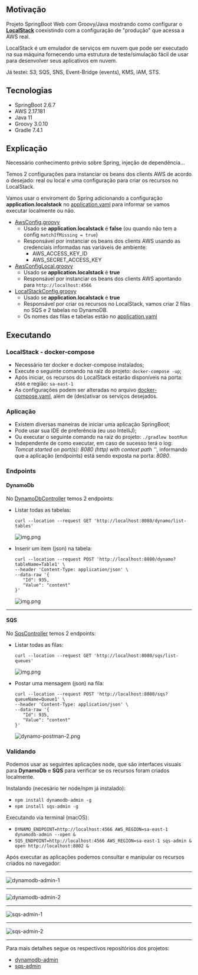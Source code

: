 ## Motivação

Projeto SpringBoot Web com Groovy/Java mostrando como configurar o [**LocalStack**](https://github.com/localstack/localstack) coexistindo
com a configuração de "produção" que acessa a AWS real.

LocalStack é um emulador de serviços em nuvem que pode ser executado na sua máquina
fornecendo uma estrutura de teste/simulação fácil de usar para desenvolver seus aplicativos em nuvem.

Já testei: S3, SQS, SNS, Event-Bridge (events), KMS, IAM, STS.

## Tecnologias

* SpringBoot 2.6.7
* AWS 2.17.181
* Java 11
* Groovy 3.0.10
* Gradle 7.4.1

## Explicação

Necessário conhecimento prévio sobre Spring, injeção de dependência...

Temos 2 configurações para instanciar os beans dos clients AWS de acordo o desejado: real ou local e
uma configuração para criar os recursos no LocalStack.

Vamos usar o enviroment do Spring adicionando a configuração **application.localstack** no [application.yaml](src/main/resources/application.yaml) para informar se vamos executar
localmente ou não.

* [AwsConfig.groovy](src/main/groovy/io/marcusvoltolim/examples/localstack/configs/AwsConfig.groovy)
  * Usado se **application.localstack** é **false** (ou quando não tem a config `matchIfMissing = true`)
  * Responsável por instanciar os beans dos clients AWS usando as credenciais informadas nas variáveis de ambiente:
    * AWS_ACCESS_KEY_ID
    * AWS_SECRET_ACCESS_KEY
* [AwsConfigLocal.groovy](src/main/groovy/io/marcusvoltolim/examples/localstack/configs/AwsConfigLocal.groovy)
  * Usado se **application.localstack** é **true**
  * Responsável por instanciar os beans dos clients AWS apontando para `http://localhost:4566`
* [LocalStackConfig.groovy](src/main/groovy/io/marcusvoltolim/examples/localstack/configs/LocalStackConfig.groovy)
  * Usado se **application.localstack** é **true**
  * Responsável por criar os recursos no LocalStack, vamos criar 2 filas no SQS e 2 tabelas no DynamoDB.
  * Os nomes das filas e tabelas estão no [application.yaml](src/main/resources/application.yaml)

## Executando

### LocalStack - docker-compose

* Necessário ter docker e docker-compose instalados;
* Execute o seguinte comando na raiz do projeto: `docker-compose -up`;
* Após iniciar, os recursos do LocalStack estarão disponíveis na porta: `4566` e região: `sa-east-1`
* As configurações podem ser alteradas no arquivo [docker-compose.yaml](docker-compose.yaml), além de (des)ativar os serviços desejados.

### Aplicação

* Existem diversas maneiras de iniciar uma aplicação SpringBoot;
* Pode usar sua IDE de preferência (eu uso IntelliJ);
* Ou executar o seguinte comando na raiz do projeto: `./gradlew bootRun`
* Independente de como executar, em caso de sucesso terá o log: *Tomcat started on port(s): 8080 (http) with context path ''*,
  informando que a aplicação (endpoints) está sendo exposta na porta: *8080*.

### Endpoints

#### DynamoDb

No [DynamoDbController](src/main/groovy/io/marcusvoltolim/examples/localstack/controllers/DynamoDbController.groovy) temos 2 endpoints:

* Listar todas as tabelas:
  ```
  curl --location --request GET 'http://localhost:8080/dynamo/list-tables'
  ```
  ![img.png](docs/dynamo-postman-1.png)

* Inserir um item (json) na tabela:
  ```
  curl --location --request POST 'http://localhost:8080/dynamo?tableName=Table1' \
  --header 'Content-Type: application/json' \
  --data-raw '{
     "Id": 935,
     "Value": "content"
  }'
  ```
  ![img.png](docs/dynamo-postman-2.png)

---

#### SQS

No [SqsController](src/main/groovy/io/marcusvoltolim/examples/localstack/controllers/SqsController.groovy) temos 2 endpoints:

* Listar todas as filas:
  ```
  curl --location --request GET 'http://localhost:8080/sqs/list-queues'
  ```
  ![img.png](docs/sqs-postman-1.png)

* Postar uma mensagem (json) na fila:
  ```
  curl --location --request POST 'http://localhost:8080/sqs?queueName=Queue1' \
  --header 'Content-Type: application/json' \
  --data-raw '{
     "Id": 935,
     "Value": "content"
  }'
  ```
  ![dynamo-postman-2.png](docs/sqs-postman-2.png)

### Validando

Podemos usar as seguintes aplicações node, que são interfaces visuais para **DynamoDb** e **SQS** para verificar se os recursos foram criados localmente.

Instalando (necesário ter node/npm já instalado):

* `npm install dynamodb-admin -g`
* `npm install sqs-admin -g`

Executando via terminal (macOS):

* `DYNAMO_ENDPOINT=http://localhost:4566 AWS_REGION=sa-east-1 dynamodb-admin --open &`
* `SQS_ENDPOINT=http://localhost:4566 AWS_REGION=sa-east-1 sqs-admin & open http://localhost:8002 &`

Após executar as aplicações podemos consultar e manipular os recursos criados no navegador:

---
![dynamodb-admin-1](docs/dynamodb-admin-1.png)

---
![dynamodb-admin-2](docs/dynamodb-admin-2.png)

---
![sqs-admin-1](docs/sqs-admin-1.png)

---
![sqs-admin-2](docs/sqs-admin-2.png)

---
Para mais detalhes segue os respectivos repositórios dos projetos:

* [dynamodb-admin](https://github.com/aaronshaf/dynamodb-admin)
* [sqs-admin](https://github.com/aaronshaf/sqs-admin)
